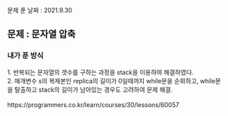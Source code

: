문제 푼 날짜 : 2021.9.30

<h2>문제 : 문자열 압축</h2>

<h3>내가 푼 방식</h3>
<div>1. 반복되는 문자열의 갯수를 구하는 과정을 stack을 이용하여 해결하였다.</div>
<div>2. 매개변수 s의 복제본인 replica의 길이가 0일때까지 while문을 순회하고, while문을 탈출하고 stack의 길이가 남아있는 경우도 고려하여 문제 해결.</div>

<br>
https://programmers.co.kr/learn/courses/30/lessons/60057